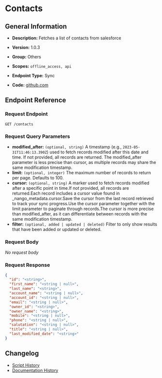 # Contacts

## General Information

- **Description:** Fetches a list of contacts from salesforce

- **Version:** 1.0.3
- **Group:** Others
- **Scopes:** `offline_access, api`
- **Endpoint Type:** Sync
- **Code:** [github.com](https://github.com/NangoHQ/integration-templates/tree/main/integrations/salesforce-sandbox/syncs/contacts.ts)


## Endpoint Reference

### Request Endpoint

`GET /contacts`

### Request Query Parameters

- **modified_after:** `(optional, string)` A timestamp (e.g., `2023-05-31T11:46:13.390Z`) used to fetch records modified after this date and time. If not provided, all records are returned. The modified_after parameter is less precise than cursor, as multiple records may share the same modification timestamp.
- **limit:** `(optional, integer)` The maximum number of records to return per page. Defaults to 100.
- **cursor:** `(optional, string)` A marker used to fetch records modified after a specific point in time.If not provided, all records are returned.Each record includes a cursor value found in _nango_metadata.cursor.Save the cursor from the last record retrieved to track your sync progress.Use the cursor parameter together with the limit parameter to paginate through records.The cursor is more precise than modified_after, as it can differentiate between records with the same modification timestamp.
- **filter:** `(optional, added | updated | deleted)` Filter to only show results that have been added or updated or deleted.

### Request Body

_No request body_

### Request Response

```json
{
  "id": "<string>",
  "first_name": "<string | null>",
  "last_name": "<string>",
  "account_name": "<string | null>",
  "account_id": "<string | null>",
  "email": "<string | null>",
  "owner_id": "<string>",
  "owner_name": "<string>",
  "mobile": "<string | null>",
  "phone": "<string | null>",
  "salutation": "<string | null>",
  "title": "<string | null>",
  "last_modified_date": "<string>"
}
```

## Changelog

- [Script History](https://github.com/NangoHQ/integration-templates/commits/main/integrations/salesforce-sandbox/syncs/contacts.ts)
- [Documentation History](https://github.com/NangoHQ/integration-templates/commits/main/integrations/salesforce-sandbox/syncs/contacts.md)

<!-- END  GENERATED CONTENT -->

